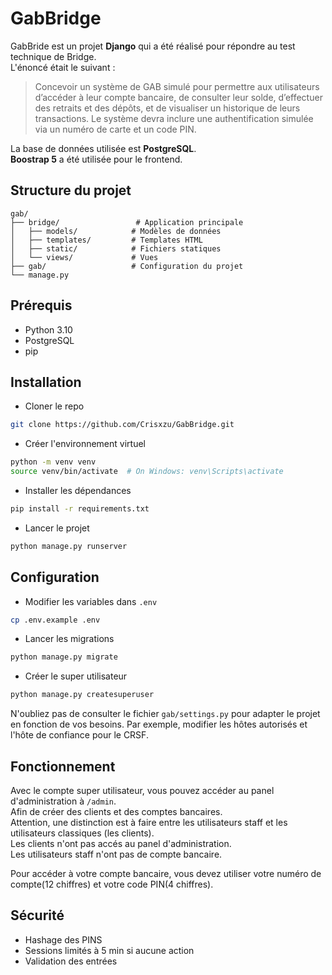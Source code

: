 # GabBridge

GabBride est un projet **Django** qui a été réalisé pour répondre au test technique de Bridge.<br/>
L'énoncé était le suivant :


>Concevoir un système de GAB simulé pour permettre aux utilisateurs
d’accéder à leur compte bancaire, de consulter leur solde, d’effectuer des retraits et
des dépôts, et de visualiser un historique de leurs transactions. Le système devra
inclure une authentification simulée via un numéro de carte et un code PIN.

La base de données utilisée est **PostgreSQL**.<br/>
**Boostrap 5** a été utilisée pour le frontend.

## Structure du projet

```
gab/
├── bridge/                 # Application principale
│   ├── models/            # Modèles de données
│   ├── templates/         # Templates HTML
│   ├── static/            # Fichiers statiques
│   └── views/             # Vues
├── gab/                   # Configuration du projet
└── manage.py
```


## Prérequis

- Python 3.10
- PostgreSQL
- pip

## Installation

- Cloner le repo

```bash
git clone https://github.com/Crisxzu/GabBridge.git
```

- Créer l'environnement virtuel

```bash
python -m venv venv
source venv/bin/activate  # On Windows: venv\Scripts\activate
```

- Installer les dépendances

```bash
pip install -r requirements.txt
```

- Lancer le projet

```bash
python manage.py runserver
```

## Configuration

- Modifier les variables dans `.env`

```bash
cp .env.example .env
```

- Lancer les migrations

```bash
python manage.py migrate
```

- Créer le super utilisateur

```bash
python manage.py createsuperuser
```

N'oubliez pas de consulter le fichier `gab/settings.py` pour adapter le projet en fonction de vos besoins.
Par exemple, modifier les hôtes autorisés et l'hôte de confiance pour le CRSF.

## Fonctionnement

Avec le compte super utilisateur, vous pouvez accéder au panel d'administration à `/admin`.<br/>
Afin de créer des clients et des comptes bancaires. <br/>
Attention, une distinction est à faire entre les utilisateurs staff et les utilisateurs classiques (les clients).<br/>
Les clients n'ont pas accés au panel d'administration.<br/>
Les utilisateurs staff n'ont pas de compte bancaire.<br/>

Pour accéder à votre compte bancaire, vous devez utiliser votre numéro de compte(12 chiffres) et votre code PIN(4 chiffres).

## Sécurité

- Hashage des PINS
- Sessions limités à 5 min si aucune action
- Validation des entrées

